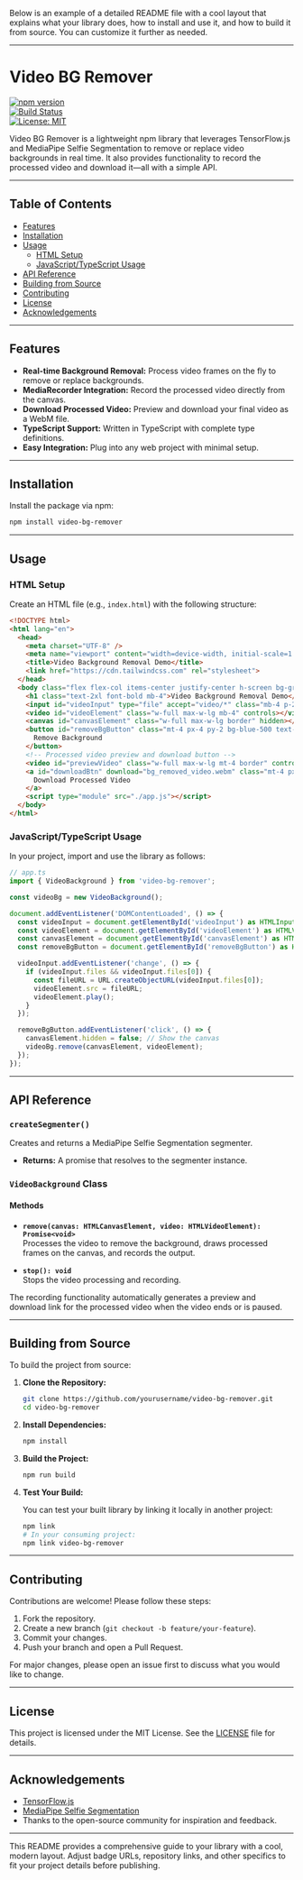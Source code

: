 Below is an example of a detailed README file with a cool layout that explains what your library does, how to install and use it, and how to build it from source. You can customize it further as needed.

---

# Video BG Remover

[![npm version](https://badge.fury.io/js/video-bg-remover.svg)](https://badge.fury.io/js/video-bg-remover)  
[![Build Status](https://travis-ci.com/yourusername/video-bg-remover.svg?branch=main)](https://travis-ci.com/yourusername/video-bg-remover)  
[![License: MIT](https://img.shields.io/badge/License-MIT-yellow.svg)](LICENSE)

Video BG Remover is a lightweight npm library that leverages TensorFlow.js and MediaPipe Selfie Segmentation to remove or replace video backgrounds in real time. It also provides functionality to record the processed video and download it—all with a simple API.

---

## Table of Contents

- [Features](#features)
- [Installation](#installation)
- [Usage](#usage)
  - [HTML Setup](#html-setup)
  - [JavaScript/TypeScript Usage](#javascripttypescript-usage)
- [API Reference](#api-reference)
- [Building from Source](#building-from-source)
- [Contributing](#contributing)
- [License](#license)
- [Acknowledgements](#acknowledgements)

---

## Features

- **Real-time Background Removal:** Process video frames on the fly to remove or replace backgrounds.
- **MediaRecorder Integration:** Record the processed video directly from the canvas.
- **Download Processed Video:** Preview and download your final video as a WebM file.
- **TypeScript Support:** Written in TypeScript with complete type definitions.
- **Easy Integration:** Plug into any web project with minimal setup.

---

## Installation

Install the package via npm:

```bash
npm install video-bg-remover
```

---

## Usage

### HTML Setup

Create an HTML file (e.g., `index.html`) with the following structure:

```html
<!DOCTYPE html>
<html lang="en">
  <head>
    <meta charset="UTF-8" />
    <meta name="viewport" content="width=device-width, initial-scale=1.0" />
    <title>Video Background Removal Demo</title>
    <link href="https://cdn.tailwindcss.com" rel="stylesheet">
  </head>
  <body class="flex flex-col items-center justify-center h-screen bg-gray-100 p-4">
    <h1 class="text-2xl font-bold mb-4">Video Background Removal Demo</h1>
    <input id="videoInput" type="file" accept="video/*" class="mb-4 p-2 border rounded" />
    <video id="videoElement" class="w-full max-w-lg mb-4" controls></video>
    <canvas id="canvasElement" class="w-full max-w-lg border" hidden></canvas>
    <button id="removeBgButton" class="mt-4 px-4 py-2 bg-blue-500 text-white rounded hover:bg-blue-700">
      Remove Background
    </button>
    <!-- Processed video preview and download button -->
    <video id="previewVideo" class="w-full max-w-lg mt-4 border" controls style="display: none;"></video>
    <a id="downloadBtn" download="bg_removed_video.webm" class="mt-4 px-4 py-2 bg-green-500 text-white rounded hover:bg-green-700" style="display: none;">
      Download Processed Video
    </a>
    <script type="module" src="./app.js"></script>
  </body>
</html>
```

### JavaScript/TypeScript Usage

In your project, import and use the library as follows:

```ts
// app.ts
import { VideoBackground } from 'video-bg-remover';

const videoBg = new VideoBackground();

document.addEventListener('DOMContentLoaded', () => {
  const videoInput = document.getElementById('videoInput') as HTMLInputElement;
  const videoElement = document.getElementById('videoElement') as HTMLVideoElement;
  const canvasElement = document.getElementById('canvasElement') as HTMLCanvasElement;
  const removeBgButton = document.getElementById('removeBgButton') as HTMLButtonElement;

  videoInput.addEventListener('change', () => {
    if (videoInput.files && videoInput.files[0]) {
      const fileURL = URL.createObjectURL(videoInput.files[0]);
      videoElement.src = fileURL;
      videoElement.play();
    }
  });

  removeBgButton.addEventListener('click', () => {
    canvasElement.hidden = false; // Show the canvas
    videoBg.remove(canvasElement, videoElement);
  });
});
```

---

## API Reference

### `createSegmenter()`

Creates and returns a MediaPipe Selfie Segmentation segmenter.

- **Returns:** A promise that resolves to the segmenter instance.

### `VideoBackground` Class

#### Methods

- **`remove(canvas: HTMLCanvasElement, video: HTMLVideoElement): Promise<void>`**  
  Processes the video to remove the background, draws processed frames on the canvas, and records the output.

- **`stop(): void`**  
  Stops the video processing and recording.

The recording functionality automatically generates a preview and download link for the processed video when the video ends or is paused.

---

## Building from Source

To build the project from source:

1. **Clone the Repository:**

   ```bash
   git clone https://github.com/yourusername/video-bg-remover.git
   cd video-bg-remover
   ```

2. **Install Dependencies:**

   ```bash
   npm install
   ```

3. **Build the Project:**

   ```bash
   npm run build
   ```

4. **Test Your Build:**

   You can test your built library by linking it locally in another project:

   ```bash
   npm link
   # In your consuming project:
   npm link video-bg-remover
   ```

---

## Contributing

Contributions are welcome! Please follow these steps:

1. Fork the repository.
2. Create a new branch (`git checkout -b feature/your-feature`).
3. Commit your changes.
4. Push your branch and open a Pull Request.

For major changes, please open an issue first to discuss what you would like to change.

---

## License

This project is licensed under the MIT License. See the [LICENSE](LICENSE) file for details.

---

## Acknowledgements

- [TensorFlow.js](https://www.tensorflow.org/js)
- [MediaPipe Selfie Segmentation](https://github.com/tensorflow/tfjs-models/tree/master/body-segmentation)
- Thanks to the open-source community for inspiration and feedback.

---

This README provides a comprehensive guide to your library with a cool, modern layout. Adjust badge URLs, repository links, and other specifics to fit your project details before publishing.
